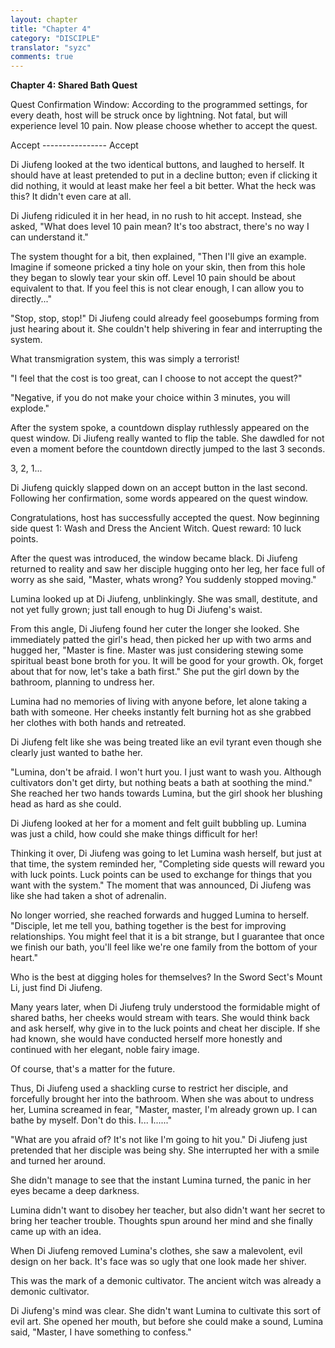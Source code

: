 ```yaml
---
layout: chapter
title: "Chapter 4"
category: "DISCIPLE"
translator: "syzc"
comments: true
---
```


**Chapter 4: Shared Bath Quest**

Quest Confirmation Window: According to the programmed settings, for every death, host will be struck once by lightning. Not fatal, but will experience level 10 pain. Now please choose whether to accept the quest.

Accept ---------------- Accept

Di Jiufeng looked at the two identical buttons, and laughed to herself. It should have at least pretended to put in a decline button; even if clicking it did nothing, it would at least make her feel a bit better. What the heck was this? It didn't even care at all.

Di Jiufeng ridiculed it in her head, in no rush to hit accept. Instead, she asked, "What does level 10 pain mean? It's too abstract, there's no way I can understand it."

The system thought for a bit, then explained, "Then I'll give an example. Imagine if someone pricked a tiny hole on your skin, then from this hole they began to slowly tear your skin off. Level 10 pain should be about equivalent to that. If you feel this is not clear enough, I can allow you to directly..."

"Stop, stop, stop!" Di Jiufeng could already feel goosebumps forming from just hearing about it. She couldn't help shivering in fear and interrupting the system. 

What transmigration system, this was simply a terrorist!

"I feel that the cost is too great, can I choose to not accept the quest?"

"Negative, if you do not make your choice within 3 minutes, you will explode."

After the system spoke, a countdown display ruthlessly appeared on the quest window. Di Jiufeng really wanted to flip the table. She dawdled for not even a moment before the countdown directly jumped to the last 3 seconds.

3, 2, 1...

Di Jiufeng quickly slapped down on an accept button in the last second. Following her confirmation, some words appeared on the quest window.

Congratulations, host has successfully accepted the quest. Now beginning side quest 1: Wash and Dress the Ancient Witch. Quest reward: 10 luck points.

After the quest was introduced, the window became black. Di Jiufeng returned to reality and saw her disciple hugging onto her leg, her face full of worry as she said, "Master, whats wrong? You suddenly stopped moving."

Lumina looked up at Di Jiufeng, unblinkingly. She was small, destitute, and not yet fully grown; just tall enough to hug Di Jiufeng's waist.

From this angle, Di Jiufeng found her cuter the longer she looked. She immediately patted the girl's head, then picked her up with two arms and hugged her, "Master is fine. Master was just considering stewing some spiritual beast bone broth for you. It will be good for your growth. Ok, forget about that for now, let's take a bath first." She put the girl down by the bathroom, planning to undress her.

Lumina had no memories of living with anyone before, let alone taking a bath with someone. Her cheeks instantly felt burning hot as she grabbed her clothes with both hands and retreated.

Di Jiufeng felt like she was being treated like an evil tyrant even though she clearly just wanted to bathe her.

"Lumina, don't be afraid. I won't hurt you. I just want to wash you. Although cultivators don't get dirty, but nothing beats a bath at soothing the mind." She reached her two hands towards Lumina, but the girl shook her blushing head as hard as she could.

Di Jiufeng looked at her for a moment and felt guilt bubbling up. Lumina was just a child, how could she make things difficult for her!

Thinking it over, Di Jiufeng was going to let Lumina wash herself, but just at that time, the system reminded her, "Completing side quests will reward you with luck points. Luck points can be used to exchange for things that you want with the system." The moment that was announced, Di Jiufeng was like she had taken a shot of adrenalin.

No longer worried, she reached forwards and hugged Lumina to herself. "Disciple, let me tell you, bathing together is the best for improving relationships. You might feel that it is a bit strange, but I guarantee that once we finish our bath, you'll feel like we're one family from the bottom of your heart."

Who is the best at digging holes for themselves? In the Sword Sect's Mount Li, just find Di Jiufeng.

Many years later, when Di Jiufeng truly understood the formidable might of shared baths, her cheeks would stream with tears. She would think back and ask herself, why give in to the luck points and cheat her disciple. If she had known, she would have conducted herself more honestly and continued with her elegant, noble fairy image.

Of course, that's a matter for the future.

Thus, Di Jiufeng used a shackling curse to restrict her disciple, and forcefully brought her into the bathroom. When she was about to undress her, Lumina screamed in fear, "Master, master, I'm already grown up. I can bathe by myself. Don't do this. I... I......"

"What are you afraid of? It's not like I'm going to hit you." Di Jiufeng just pretended that her disciple was being shy. She interrupted her with a smile and turned her around.

She didn't manage to see that the instant Lumina turned, the panic in her eyes became a deep darkness.

Lumina didn't want to disobey her teacher, but also didn't want her secret to bring her teacher trouble. Thoughts spun around her mind and she finally came up with an idea.

When Di Jiufeng removed Lumina's clothes, she saw a malevolent, evil design on her back. It's face was so ugly that one look made her shiver.

This was the mark of a demonic cultivator. The ancient witch was already a demonic cultivator.

Di Jiufeng's mind was clear. She didn't want Lumina to cultivate this sort of evil art. She opened her mouth, but before she could make a sound, Lumina said, "Master, I have something to confess."
